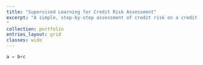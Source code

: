 ```yaml
---
title: "Supervised Learning for Credit Risk Assessment"
excerpt: "A simple, step-by-step assessment of credit risk on a credit dataset. The data exploration uses Pyspark and Pandas, and ML implementation uses Scikit-learn.
"
collection: portfolio
entries_layout: grid
classes: wide
---
```


```python
a = b+c

```

